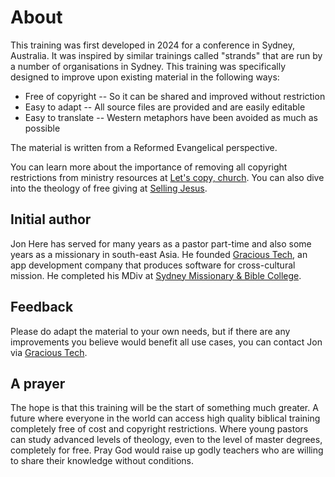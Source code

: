 
# About

This training was first developed in 2024 for a conference in Sydney, Australia. It was inspired by similar trainings called "strands" that are run by a number of organisations in Sydney. This training was specifically designed to improve upon existing material in the following ways:

 - Free of copyright -- So it can be shared and improved without restriction
 - Easy to adapt -- All source files are provided and are easily editable
 - Easy to translate -- Western metaphors have been avoided as much as possible

The material is written from a Reformed Evangelical perspective.

You can learn more about the importance of removing all copyright restrictions from ministry resources at [Let's copy, church](https://copy.church). You can also dive into the theology of free giving at [Selling Jesus](https://sellingjesus.org).


## Initial author

Jon Here has served for many years as a pastor part-time and also some years as a missionary in south-east Asia. He founded [Gracious Tech](https://gracious.tech), an app development company that produces software for cross-cultural mission. He completed his MDiv at [Sydney Missionary & Bible College](https://www.smbc.edu.au/).


## Feedback

Please do adapt the material to your own needs, but if there are any improvements you believe would benefit all use cases, you can contact Jon via [Gracious Tech](https://gracious.tech/support/).


## A prayer

The hope is that this training will be the start of something much greater. A future where everyone in the world can access high quality biblical training completely free of cost and copyright restrictions. Where young pastors can study advanced levels of theology, even to the level of master degrees, completely for free. Pray God would raise up godly teachers who are willing to share their knowledge without conditions.
